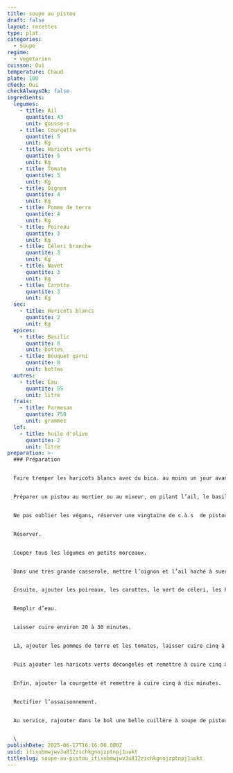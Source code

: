 ```yaml
---
title: soupe au pistou
draft: false
layout: recettes
type: plat
categories:
  - Soupe
regime:
  - vegetarien
cuisson: Oui
temperature: Chaud
plate: 100
check: Oui
checkAlwaysOk: false
ingredients:
  legumes:
    - title: Ail
      quantite: 43
      unit: gousse·s
    - title: Courgette
      quantite: 5
      unit: Kg
    - title: Haricots verts
      quantite: 5
      unit: Kg
    - title: Tomate
      quantite: 5
      unit: Kg
    - title: Oignon
      quantite: 4
      unit: Kg
    - title: Pomme de terre
      quantite: 4
      unit: Kg
    - title: Poireau
      quantite: 3
      unit: Kg
    - title: Céleri branche
      quantite: 3
      unit: Kg
    - title: Navet
      quantite: 3
      unit: Kg
    - title: Carotte
      quantite: 3
      unit: Kg
  sec:
    - title: Haricots blancs
      quantite: 2
      unit: Kg
  epices:
    - title: Basilic
      quantite: 8
      unit: bottes
    - title: Bouquet garni
      quantite: 8
      unit: bottes
  autres:
    - title: Eau
      quantite: 55
      unit: litre
  frais:
    - title: Parmesan
      quantite: 750
      unit: grammes
  lof:
    - title: huile d'olive
      quantite: 2
      unit: litre
preparation: >-
  ### Préparation


  Faire tremper les haricots blancs avec du bica. au moins un jour avant


  Préparer un pistou au mortier ou au mixeur, en pilant l’ail, le basilic, le parmesan et l’huile d’olive (un quart de ce qu'il y a de prévu).


  Ne pas oublier les végans, réserver une vingtaine de c.à.s  de pistou sans parmesan.


  Réserver.


  Couper tous les légumes en petits morceaux.


  Dans une très grande casserole, mettre l’oignon et l’ail haché à suer à l'huile d'olive avec les bouquets garnis. Sel, poivre.


  Ensuite, ajouter les poireaux, les carottes, le vert de céleri, les haricots blancs bien rincés et les navets et saler.


  Remplir d’eau.


  Laisser cuire environ 20 à 30 minutes.


  Là, ajouter les pommes de terre et les tomates, laisser cuire cinq à dix minutes.


  Puis ajouter les haricots verts décongelés et remettre à cuire cinq à dix minutes.


  Enfin, ajouter la courgette et remettre à cuire cinq à dix minutes.


  Rectifier l’assaisonnement.


  Au service, rajouter dans le bol une belle cuillère à soupe de pistou et un filet d’huile d’olive


  \
publishDate: 2025-06-17T16:16:00.000Z
uuid: itixubmwjwv3u812zichkgnojzptnpj1uukt
titleslug: soupe-au-pistou_itixubmwjwv3u812zichkgnojzptnpj1uukt
---
```

